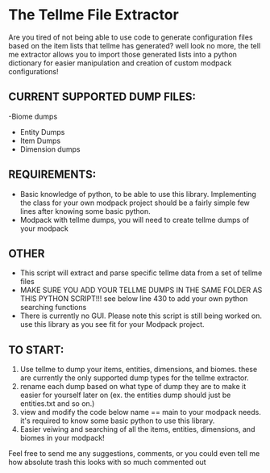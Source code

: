 # The Tellme File Extractor
Are you tired of not being able to use code to generate configuration files based on the item lists that tellme has generated? well look no more, the tell me extractor allows you to import those generated lists into a python dictionary for easier manipulation and creation of custom modpack configurations!

## CURRENT SUPPORTED DUMP FILES:
-Biome dumps
- Entity Dumps
- Item Dumps
- Dimension dumps

## REQUIREMENTS:
- Basic knowledge of python, to be able to use this library. Implementing the class for your own modpack project should be a fairly simple few lines after knowing some basic python.
- Modpack with tellme dumps, you will need to create tellme dumps of your modpack

## OTHER
- This script will extract and parse specific tellme data from a set of tellme files
- MAKE SURE YOU ADD YOUR TELLME DUMPS IN THE SAME FOLDER AS THIS PYTHON SCRIPT!!! see below line 430 to add your own python searching functions
- There is currently no GUI. Please note this script is still being worked on. use this library as you see fit for your Modpack project.


## TO START:
1. Use tellme to dump your items, entities, dimensions, and biomes. these are currently the only supported dump types for the tellme extractor.
2. rename each dump based on what type of dump they are to make it easier for yourself later on (ex. the entities dump should just be entities.txt and so on.)
3. view and modify the code below name == main to your modpack needs. it's required to know some basic python to use this library.
4. Easier veiwing and searching of all the items, entities, dimensions, and biomes in your modpack!


Feel free to send me any suggestions, comments, or you could even tell me how absolute trash this looks with so much commented out
